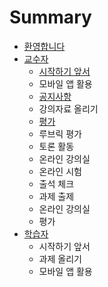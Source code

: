 # Summary

* [환영합니다](README.md)
* [교수자](ad50-c218-c790.md)
  * [시작하기 앞서](c2dc-c791-d558-ae30-c55e-c11c.md)
  * 모바일 앱 활용
  * [공지사항](ad50-c218-c790/acf5-c9c0-c0ac-d56d.md)
  * 강의자료 올리기
  * [평가](d3c9-ac00.md)
  * 루브릭 평가
  * 토론 활동
  * 온라인 강의실
  * 온라인 시험
  * 출석 체크
  * 과제 출제
  * 온라인 강의실
  * 평가
* [학습자](d559-c2b5-c790.md)
  * 시작하기 앞서
  * 과제 올리기
  * 모바일 앱 활용


